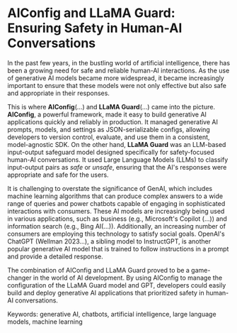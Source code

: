 # AIConfig and LLaMA Guard: Ensuring Safety in Human-AI Conversations

In the past few years, in the bustling world of artificial intelligence, there has been a growing need for safe and reliable human-AI interactions. As the use of generative AI models became more widespread, it became increasingly important to ensure that these models were not only effective but also safe and appropriate in their responses.

This is where **AIConfig**(...) and **LLaMA Guard**(...) came into the picture. **AIConfig**, a powerful framework, made it easy to build generative AI applications quickly and reliably in production. It managed generative AI prompts, models, and settings as JSON-serializable configs, allowing developers to version control, evaluate, and use them in a consistent, model-agnostic SDK.
On the other hand, **LLaMA Guard** was an LLM-based input-output safeguard model designed specifically for safety-focused human-AI conversations. It used Large Language Models (LLMs) to classify input-output pairs as _safe_ or _unsafe_, ensuring that the AI's responses were appropriate and safe for the users.

It is challenging to overstate the significance of GenAI, which includes machine learning algorithms that can produce complex answers to a wide range of queries and power chatbots capable of engaging in sophisticated interactions with consumers. These AI models are increasingly being used in various applications, such as business (e.g., Microsoft's Copilot (...)) and information search (e.g., Bing AI(...)). Additionally, an increasing number of consumers are employing this technology to satisfy social goals. OpenAI's ChatGPT (Wellman 2023...), a sibling model to InstructGPT, is another popular generative AI model that is trained to follow instructions in a prompt and provide a detailed response.

The combination of AIConfig and LLaMA Guard proved to be a game-changer in the world of AI development. By using AIConfig to manage the configuration of the LLaMA Guard model and GPT, developers could easily build and deploy generative AI applications that prioritized safety in human-AI conversations.


Keywords: generative AI, chatbots, artificial intelligence, large language models, machine learning
